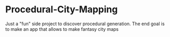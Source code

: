 # Procedural-City-Mapping
Just a "fun" side project to discover procedural generation. The end goal is to make an app that allows to make fantasy city maps 
